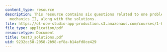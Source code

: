 ```yaml
---
content_type: resource
description: This resource contains six questions related to one problem on engineering
  mechanics II, along with the solutions.
file: https://ol-ocw-studio-app-production.s3.amazonaws.com/courses/1-060-engineering-mechanics-ii-spring-2006/9232cc5820582b98ef8ab14afd8ce429_test3_solutions.pdf
file_type: application/pdf
resourcetype: Document
title: test3_solutions.pdf
uid: 9232cc58-2058-2b98-ef8a-b14afd8ce429
---
```

